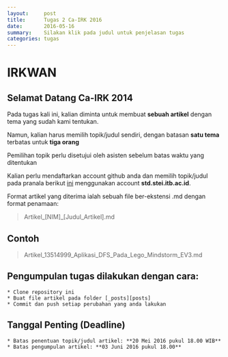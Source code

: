 ```yaml
---
layout:     post
title:      Tugas 2 Ca-IRK 2016
date:       2016-05-16
summary:    Silakan klik pada judul untuk penjelasan tugas
categories: tugas
---
```


# IRKWAN

## Selamat Datang Ca-IRK 2014

Pada tugas kali ini, kalian diminta untuk membuat **sebuah artikel** dengan tema yang sudah kami tentukan.

Namun, kalian harus memilih topik/judul sendiri, dengan batasan **satu tema** terbatas untuk **tiga orang**

Pemilihan topik perlu disetujui oleh asisten sebelum batas waktu yang ditentukan

Kalian perlu mendaftarkan account github anda dan memilih topik/judul pada pranala berikut [ini][gsheet] menggunakan account **std.stei.itb.ac.id**.

Format artikel yang diterima ialah sebuah file ber-ekstensi .md dengan format penamaan:

> Artikel_[NIM]_[Judul_Artikel].md

## Contoh

> Artikel_13514999_Aplikasi_DFS_Pada_Lego_Mindstorm_EV3.md

## Pengumpulan tugas dilakukan dengan cara:
	* Clone repository ini
	* Buat file artikel pada folder [_posts][posts]
	* Commit dan push setiap perubahan yang anda lakukan

## Tanggal Penting (Deadline)
	* Batas penentuan topik/judul artikel: **20 Mei 2016 pukul 18.00 WIB**
	* Batas pengumpulan artikel: **03 Juni 2016 pukul 18.00**

[gsheet]: <http://bit.ly/tugas2_ca_irk>
[posts]: <https://github.com/irkwan/irkwan/tree/gh-pages/_posts>
[root]: <https://github.com/irkwan/pixyll/>

